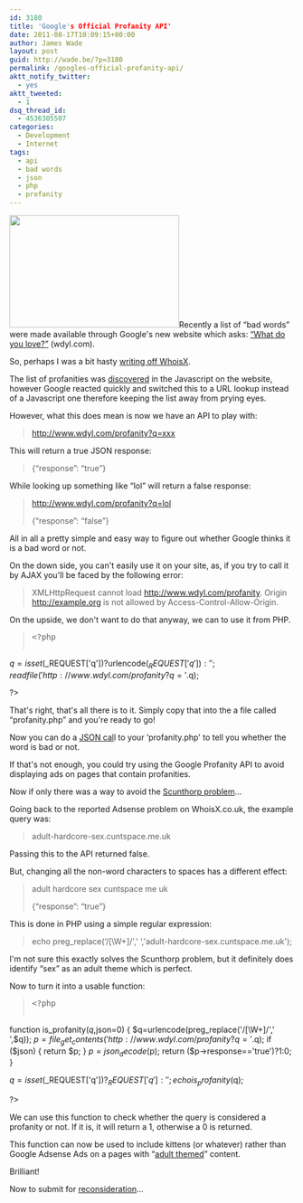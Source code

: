 ```yaml
---
id: 3180
title: 'Google's Official Profanity API'
date: 2011-08-17T10:09:15+00:00
author: James Wade
layout: post
guid: http://wade.be/?p=3180
permalink: /googles-official-profanity-api/
aktt_notify_twitter:
  - yes
aktt_tweeted:
  - 1
dsq_thread_id:
  - 4536305507
categories:
  - Development
  - Internet
tags:
  - api
  - bad words
  - json
  - php
  - profanity
---
```

<p class="lead">
  <a href="http://www.wdyl.com/?q=butt hole lane"><img class="alignright size-medium wp-image-3230" title="Butt_Hole_Road" src="http://i.imgur.com/U2IWJ.jpg" alt="" width="300" height="199" /></a>Recently a list of &#8220;bad words&#8221; were made available through Google's new website which asks: <a href="http://wdyl.com/">&#8220;What do you love?&#8221;</a> (wdyl.com).
</p>

So, perhaps I was a bit hasty [writing off WhoisX](/the-rise-and-fall-of-whoisx).

The list of profanities was [discovered](http://fffff.at/googles-official-list-of-bad-words/) in the Javascript on the website, however Google reacted quickly and switched this to a URL lookup instead of a Javascript one therefore keeping the list away from prying eyes.

However, what this does mean is now we have an API to play with:<!--more-->

> <http://www.wdyl.com/profanity?q=xxx>

This will return a true JSON response:

> {&#8220;response&#8221;: &#8220;true&#8221;}

While looking up something like &#8220;lol&#8221; will return a false response:

> <http://www.wdyl.com/profanity?q=lol>
> 
> {&#8220;response&#8221;: &#8220;false&#8221;}

All in all a pretty simple and easy way to figure out whether Google thinks it is a bad word or not.

On the down side, you can't easily use it on your site, as, if you try to call it by AJAX you'll be faced by the following error:

> XMLHttpRequest cannot load http://www.wdyl.com/profanity. Origin http://example.org is not allowed by Access-Control-Allow-Origin.

On the upside, we don't want to do that anyway, we can to use it from PHP.

> <pre>&lt;?php

$q=isset($_REQUEST['q'])?urlencode($_REQUEST['q']):'';
readfile('http://www.wdyl.com/profanity?q='.$q);

?&gt;</pre>

That's right, that's all there is to it. Simply copy that into the a file called &#8220;profanity.php&#8221; and you're ready to go!

Now you can do a [JSON cal](http://api.jquery.com/jQuery.getJSON/)l to your &#8216;profanity.php' to tell you whether the word is bad or not.

If that's not enough, you could try using the Google Profanity API to avoid displaying ads on pages that contain profanities.

Now if only there was a way to avoid the [Scunthorp problem](http://en.wikipedia.org/wiki/Scunthorpe_problem)&#8230;

Going back to the reported Adsense problem on WhoisX.co.uk, the example query was:

> adult-hardcore-sex.cuntspace.me.uk

Passing this to the API returned false.

But, changing all the non-word characters to spaces has a different effect:

> adult hardcore sex cuntspace me uk
> 
> {&#8220;response&#8221;: &#8220;true&#8221;}

This is done in PHP using a simple regular expression:

> echo preg_replace(&#8216;/[\W+]/',' &#8216;,'adult-hardcore-sex.cuntspace.me.uk');

I'm not sure this exactly solves the Scunthorp problem, but it definitely does identify &#8220;sex&#8221; as an adult theme which is perfect.

Now to turn it into a usable function:

> <pre>&lt;?php

function is_profanity($q,$json=0) {
	$q=urlencode(preg_replace('/[\W+]/',' ',$q));
	$p=file_get_contents('http://www.wdyl.com/profanity?q='.$q);
	if ($json) { return $p; }
	$p=json_decode($p);
	return ($p-&gt;response=='true')?1:0;
}

$q=isset($_REQUEST['q'])?$_REQUEST['q']:'';
echo is_profanity($q);

?&gt;</pre>

We can use this function to check whether the query is considered a profanity or not. If it is, it will return a 1, otherwise a 0 is returned.

This function can now be used to include kittens (or whatever) rather than Google Adsense Ads on a pages with &#8220;[adult themed](https://www.google.com/adsense/support/as/bin/answer.py?hl=en&answer=105957)&#8221; content.

Brilliant!

Now to submit for [reconsideration](https://www.google.com/adsense/support/bin/request.py?contact_type=policy_violation_appeal)&#8230;